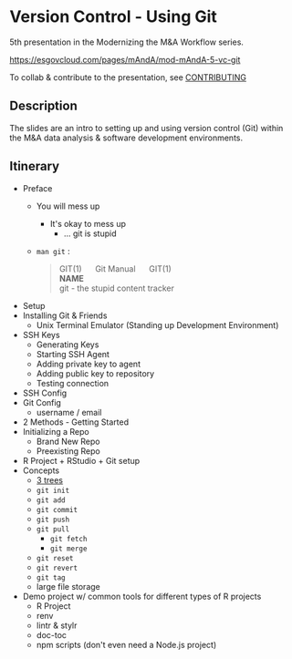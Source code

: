 # Version Control - Using Git

5th presentation in the Modernizing the M&A Workflow series.

https://esgovcloud.com/pages/mAndA/mod-mAndA-5-vc-git

To collab & contribute to the presentation, see [CONTRIBUTING](CONTRIBUTING.md)

## Description

The slides are an intro to setting up and using version control (Git) within the M&A data analysis & software development environments.

## Itinerary

- Preface
    - You will mess up
        - It's okay to mess up
            - ... git is stupid
    - `man git` :
    
        > GIT(1) &nbsp;&nbsp;&nbsp;&nbsp; Git Manual &nbsp;&nbsp;&nbsp;&nbsp; GIT(1)<br>
        **NAME**<br>
        git - the stupid content tracker
- Setup
- Installing Git & Friends
    - Unix Terminal Emulator (Standing up Development Environment)
- SSH Keys
    - Generating Keys
    - Starting SSH Agent
    - Adding private key to agent
    - Adding public key to repository
    - Testing connection
- SSH Config
- Git Config
    - username / email
- 2 Methods -  Getting Started
- Initializing a Repo
    - Brand New Repo
    - Preexisting Repo
- R Project + RStudio + Git setup
- Concepts
    - [3 trees](https://www.atlassian.com/git/tutorials/undoing-changes/git-reset)
    - `git init`
    - `git add`
    - `git commit`
    - `git push`
    - `git pull`
        - `git fetch`
        - `git merge`
    - `git reset`
    - `git revert`
    - `git tag`
    - large file storage
- Demo project w/ common tools for different types of R projects
    - R Project
    - renv
    - lintr & stylr
    - doc-toc
    - npm scripts (don't even need a Node.js project)
